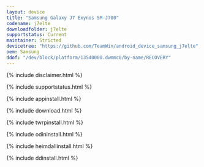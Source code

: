 ```yaml
---
layout: device
title: "Samsung Galaxy J7 Exynos SM-J700"
codename: j7elte
downloadfolder: j7elte
supportstatus: Current
maintainer: Stricted
devicetree: "https://github.com/TeamWin/android_device_samsung_j7elte"
oem: Samsung
ddof: "/dev/block/platform/13540000.dwmmc0/by-name/RECOVERY"
---
```


{% include disclaimer.html %}

{% include supportstatus.html %}

{% include appinstall.html %}

{% include download.html %}

{% include twrpinstall.html %}

{% include odininstall.html %}

{% include heimdallinstall.html %}

{% include ddinstall.html %}

